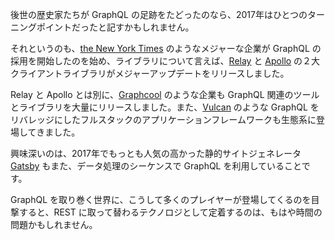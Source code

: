 後世の歴史家たちが GraphQL の足跡をたどったのなら、2017年はひとつのターニングポイントだったと記すかもしれません。

それというのも、[the New York Times](https://open.nytimes.com/react-relay-and-graphql-under-the-hood-of-the-times-website-redesign-22fb62ea9764) のようなメジャーな企業が GraphQL の採用を開始したのを始め、ライブラリについて言えば、[Relay](https://code.facebook.com/posts/1362748677097871/relay-modern-simpler-faster-more-extensible/) と [Apollo](https://dev-blog.apollodata.com/apollo-client-2-0-5c8d0affcec7) の２大クライアントライブラリがメジャーアップデートをリリースしました。

Relay と Apollo とは別に、[Graphcool](http://www.graph.cool/) のような企業も GraphQL 関連のツールとライブラリを大量にリリースしました。また、[Vulcan](http://vulcanjs.org) のような GraphQL をリバレッジにしたフルスタックのアプリケーションフレームワークも生態系に登場してきました。

興味深いのは、2017年でもっとも人気の高かった静的サイトジェネレータ [Gatsby](http://gatsbyjs.org) もまた、データ処理のシーケンスで GraphQL を利用していることです。

GraphQL を取り巻く世界に、こうして多くのプレイヤーが登場してくるのを目撃すると、REST に取って替わるテクノロジとして定着するのは、もはや時間の問題かもしれません。
